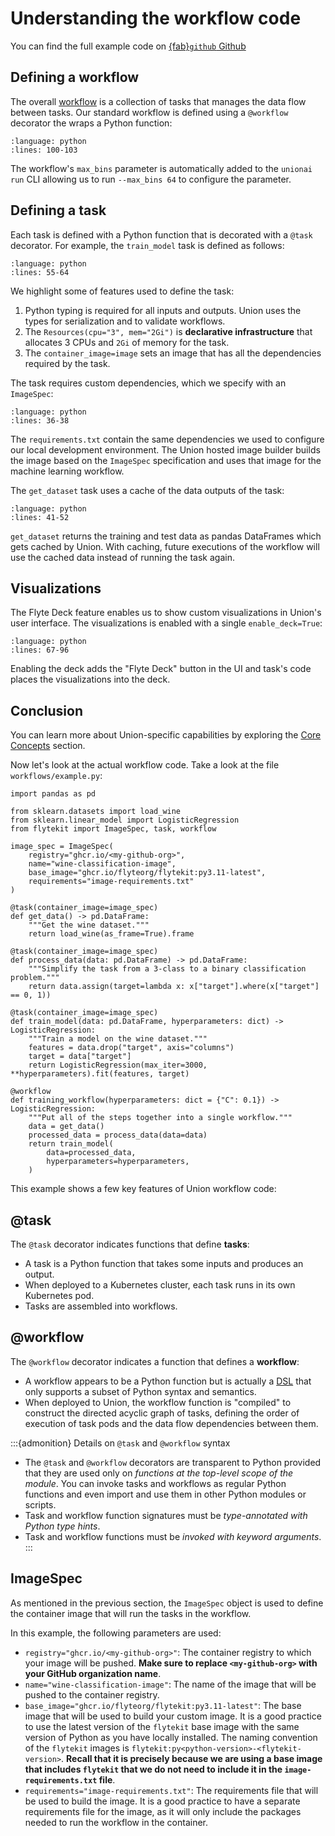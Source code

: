 # Understanding the workflow code

You can find the full example code on [{fab}`github` Github](https://github.com/unionai/examples/blob/main/guides/01_getting_started/ml_workflow/ml_workflow.py)

## Defining a workflow

The overall [workflow](https://docs.union.ai/core-concepts/workflows/) is a collection
of tasks that manages the data flow between tasks. Our standard workflow is defined using
a `@workflow` decorator the wraps a Python function:


```{rli} https://raw.githubusercontent.com/unionai/examples/main/guides/01_getting_started/ml_workflow/ml_workflow.py
:language: python
:lines: 100-103
```

The workflow's `max_bins` parameter is automatically added to the `unionai run` CLI allowing
us to run `--max_bins 64` to configure the parameter.

## Defining a task

Each task is defined with a Python function that is decorated with a `@task` decorator.
For example, the `train_model` task is defined as follows:

```{rli} https://raw.githubusercontent.com/unionai/examples/main/guides/01_getting_started/ml_workflow/ml_workflow.py
:language: python
:lines: 55-64
```

We highlight some of features used to define the task:

1. Python typing is required for all inputs and outputs. Union uses the types for serialization
   and to validate workflows.
2. The `Resources(cpu="3", mem="2Gi")` is **declarative infrastructure** that allocates 3 CPUs
   and `2Gi` of memory for the task.
3. The `container_image=image` sets an image that has all the dependencies required by the task.

The task requires custom dependencies, which we specify with an `ImageSpec`:

```{rli} https://raw.githubusercontent.com/unionai/examples/main/guides/01_getting_started/ml_workflow/ml_workflow.py
:language: python
:lines: 36-38
```

The `requirements.txt` contain the same dependencies we used to configure our local development environment. The Union hosted image builder builds the image based
on the `ImageSpec` specification and uses that image for the machine learning workflow.

The `get_dataset` task uses a cache of the data outputs of the task:

```{rli} https://raw.githubusercontent.com/unionai/examples/main/guides/01_getting_started/ml_workflow/ml_workflow.py
:language: python
:lines: 41-52
```

`get_dataset` returns the training and test data as pandas DataFrames which gets cached by Union.
With caching, future executions of the workflow will use the cached data instead of running
the task again.

## Visualizations

The Flyte Deck feature enables us to show custom visualizations in Union's user interface.
The visualizations is enabled with a single `enable_deck=True`:

```{rli} https://raw.githubusercontent.com/unionai/examples/main/guides/01_getting_started/ml_workflow/ml_workflow.py
:language: python
:lines: 67-96
```

Enabling the deck adds the "Flyte Deck" button in the UI and task's code places the
visualizations into the deck.

## Conclusion

You can learn more about Union-specific capabilities by exploring the
[Core Concepts](../core-concepts/index) section.









Now let's look at the actual workflow code.
Take a look at the file `workflows/example.py`:

```{code-block} python
import pandas as pd

from sklearn.datasets import load_wine
from sklearn.linear_model import LogisticRegression
from flytekit import ImageSpec, task, workflow

image_spec = ImageSpec(
    registry="ghcr.io/<my-github-org>",
    name="wine-classification-image",
    base_image="ghcr.io/flyteorg/flytekit:py3.11-latest",
    requirements="image-requirements.txt"
)

@task(container_image=image_spec)
def get_data() -> pd.DataFrame:
    """Get the wine dataset."""
    return load_wine(as_frame=True).frame

@task(container_image=image_spec)
def process_data(data: pd.DataFrame) -> pd.DataFrame:
    """Simplify the task from a 3-class to a binary classification problem."""
    return data.assign(target=lambda x: x["target"].where(x["target"] == 0, 1))

@task(container_image=image_spec)
def train_model(data: pd.DataFrame, hyperparameters: dict) -> LogisticRegression:
    """Train a model on the wine dataset."""
    features = data.drop("target", axis="columns")
    target = data["target"]
    return LogisticRegression(max_iter=3000, **hyperparameters).fit(features, target)

@workflow
def training_workflow(hyperparameters: dict = {"C": 0.1}) -> LogisticRegression:
    """Put all of the steps together into a single workflow."""
    data = get_data()
    processed_data = process_data(data=data)
    return train_model(
        data=processed_data,
        hyperparameters=hyperparameters,
    )
```

This example shows a few key features of Union workflow code:

## @task

The `@task` decorator indicates functions that define **tasks**:

* A task is a Python function that takes some inputs and produces an output.
* When deployed to a Kubernetes cluster, each task runs in its own Kubernetes pod.
* Tasks are assembled into workflows.

## @workflow

The `@workflow` decorator indicates a function that defines a **workflow**:

* A workflow appears to be a Python function but is actually a [DSL](https://en.wikipedia.org/wiki/Domain-specific_language) that only supports a subset of Python syntax and semantics.
* When deployed to Union, the workflow function is "compiled" to construct the directed acyclic graph of tasks, defining the order of execution of task pods and the data flow dependencies between them.

:::{admonition} Details on `@task` and `@workflow` syntax
* The `@task` and `@workflow` decorators are transparent to Python provided that they are used only on _functions at the top-level scope of the module_.
  You can invoke tasks and workflows as regular Python functions and even import and use them in other Python modules or scripts.
* Task and workflow function signatures must be _type-annotated with Python type hints_.
* Task and workflow functions must be _invoked with keyword arguments_.
:::

## ImageSpec

As mentioned in the previous section, the `ImageSpec` object is used to define the container image that will run the tasks in the workflow.

In this example, the following parameters are used:

* `registry="ghcr.io/<my-github-org>"`: The container registry to which your image will be pushed. **Make sure to replace `<my-github-org>` with your GitHub organization name**.
* `name="wine-classification-image"`: The name of the image that will be pushed to the container registry.
* `base_image="ghcr.io/flyteorg/flytekit:py3.11-latest"`: The base image that will be used to build your custom image. It is a good practice to use the latest version of the `flytekit` base image with the same version of Python as you have locally installed. The naming convention of the `flytekit` images is `flytekit:py<python-version>-<flytekit-version>`. **Recall that it is precisely because we are using a base image that includes `flytekit` that we do not need to include it in the `image-requirements.txt` file**.
* `requirements="image-requirements.txt"`: The requirements file that will be used to build the image. It is a good practice to have a separate requirements file for the image, as it will only include the packages needed to run the workflow in the container.
